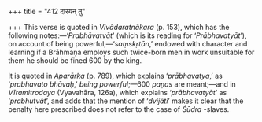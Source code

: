+++
title = "412 दास्यन् तु"

+++
This verse is quoted in *Vivādaratnākara* (p. 153), which has the
following notes:—‘*Prabhāvatvāt*’ (which is its reading for
‘*Prābhavatyāt*’), on account of being powerful,—‘*saṃskṛtān*,’ endowed
with character and learning if a Brāhmaṇa employs such twice-born men in
work unsuitable for them he should be fined 600 by the king.

It is quoted in *Aparārka* (p. 789), which explains ‘*prābhavatya*,’ as
‘*prabhavato bhāvaḥ*,’ *being powerful*;—600 *paṇas* are meant;—and in
*Vīramitrodaya* (Vyavahāra, 126a), which explains ‘*prābhavatyāt*’ as
‘*prabhutvāt*’, and adds that the mention of ‘*dvijāti*’ makes it clear
that the penalty here prescribed does not refer to the case of *Śūdra*
-slaves.


